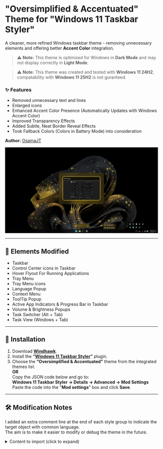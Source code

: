 # "Oversimplified & Accentuated" Theme for "Windows 11 Taskbar Styler"

A cleaner, more refined Windows taskbar theme - removing unnecessary elements and offering better **Accent Color** integration.

> ⚠️ **Note:** This theme is optimized for Windows in **Dark Mode** and may not display correctly in **Light Mode**.

> ⚠️ **Note:** This theme was created and tested with **Windows 11 24H2**, compatability with **Windows 11 25H2** is not guranteed.

### ✨ Features
- Removed unnecessary text and lines
- Enlarged icons  
- Enhanced Accent Color Presence (Automatically Updates with Windows Accent Color)  
- Improved Transparency Effects
- Added Subtle, Neat Border Reveal Effects
- Took Fallback Colors (Colors in Battery Mode) into consideration

**Author:** [OsamaJT](https://github.com/OsamaHJT)

![Screenshot](Taskbar.png)

---

## 🎨 Elements Modified
- Taskbar
- Control Center icons in Taskbar
- Hover Flyout For Running Applications
- Tray Menu
- Tray Menu icons
- Language Popup
- Context Menu
- ToolTip Popup
- Active App Indicators & Progress Bar  in Taskbar
- Volume & Brightness Popups  
- Task Switcher (Alt + Tab)  
- Task View (Windows + Tab)
  
---

## 🧩 Installation

1. Download **[Windhawk](https://windhawk.net/)**.  
2. Install the **“[Windows 11 Taskbar Styler](https://windhawk.net/mods/windows-11-taskbar-styler)”** plugin.  
3. Choose the **“Oversimplified & Accentuated”** theme from the integrated themes list.  
   **OR**  
   Copy the JSON code below and go to:  
   **Windows 11 Taskbar Styler → Details → Advanced → Mod Settings**  
   Paste the code into the "**Mod settings**" box and click **Save**.


---

## 🛠️ Modification Notes

I added an extra comment line at the end of each style group to indicate the target object with common language.  
The aim is to make it easier to modify or debug the theme in the future.


<details>
<summary>Content to import (click to expand)</summary>

```json
{
"controlStyles[0].target": "MenuFlyoutPresenter",
"controlStyles[0].styles[0]": "Background:=$DarkAccent",
"controlStyles[0].styles[1]": "//Target= Context Menu",

"controlStyles[1].target": "ToolTip > ContentPresenter#LayoutRoot",
"controlStyles[1].styles[0]": "Background:=$DarkAccent",
"controlStyles[1].styles[1]": "BorderBrush:=$Reveal",
"controlStyles[1].styles[2]": "Shadow:=",
"controlStyles[1].styles[3]": "//Target= Tooltip Popup",

"controlStyles[2].target": "Taskbar.TaskbarFrame > Grid#RootGrid > Taskbar.TaskbarBackground > Grid > Rectangle#BackgroundFill",
"controlStyles[2].styles[0]": "Fill:=$Alt",
"controlStyles[2].styles[1]": "//Target= Taskbar",

"controlStyles[3].target": "Rectangle#BackgroundStroke",
"controlStyles[3].styles[0]": "Visibility=Collapsed",
"controlStyles[3].styles[1]": "//Target= Taskbar Upper Border",

"controlStyles[4].target": "SystemTray.OmniButton#ControlCenterButton > Grid > ContentPresenter#ContentPresenter > ItemsPresenter > StackPanel > ContentPresenter > SystemTray.IconView#SystemTrayIcon > Grid#ContainerGrid > Grid#ContentGrid > SystemTray.TextIconContent > Grid#ContainerGrid > SystemTray.AdaptiveTextBlock#Base > TextBlock#InnerTextBlock",
"controlStyles[4].styles[0]": "FontSize=22",
"controlStyles[4].styles[1]": "//Target= Taskbar > Control Center Taskbar icons",

"controlStyles[5].target": "Taskbar.TaskListLabeledButtonPanel@RunningIndicatorStates > Rectangle#RunningIndicator",
"controlStyles[5].styles[0]": "Fill@ActiveRunningIndicator:=$SolidAccent",
"controlStyles[5].styles[1]": "Height=4",
"controlStyles[5].styles[2]": "Width@ActiveRunningIndicator=25",
"controlStyles[5].styles[3]": "//Target= Taskbar > App Running Indicator",

"controlStyles[6].target": "Taskbar.TaskListButton > Taskbar.TaskListLabeledButtonPanel > Microsoft.UI.Xaml.Controls.ProgressBar#ProgressIndicator",
"controlStyles[6].styles[0]": "MinHeight=4",
"controlStyles[6].styles[1]": "Width=25",
"controlStyles[6].styles[2]": "//Target= Taskbar > App Progress Bar > Track Container",

"controlStyles[7].target": "Grid#LayoutRoot@CommonStates > Border#ProgressBarRoot > Border > Grid > Rectangle#DeterminateProgressBarIndicator",
"controlStyles[7].styles[0]": "Fill@Updating:= <SolidColorBrush Color=\"Green\" Opacity=\"1\" />",
"controlStyles[7].styles[1]": "Fill@Determinate:= <SolidColorBrush Color=\"Green\" Opacity=\"1\" />",
"controlStyles[7].styles[2]": "Fill@Paused:= <SolidColorBrush Color=\"Orange\" Opacity=\"1\" />",
"controlStyles[7].styles[3]": "Fill@Error:= <SolidColorBrush Color=\"Red\" Opacity=\"1\" />",
"controlStyles[7].styles[4]": "Fill@UpdatingError:= <SolidColorBrush Color=\"Red\" Opacity=\"1\" />",
"controlStyles[7].styles[5]": "//Target= Taskbar > App Progress Bar > Fill Track",

"controlStyles[8].target": "Rectangle#ProgressBarTrack",
"controlStyles[8].styles[0]": "Fill=Transparent",
"controlStyles[8].styles[1]": "//Target= Taskbar > App Progress Bar > Empty Track",

"controlStyles[9].target": "Canvas#HoverFlyoutCanvas > Grid#HoverFlyoutGrid > Border#HoverFlyoutBackground",
"controlStyles[9].styles[0]": "BorderBrush=Transparent",
"controlStyles[9].styles[1]": "Shadow:=",
"controlStyles[9].styles[2]": "//Target= Taskbar > Taskbar App  > HoverFlyout Background Container",

"controlStyles[10].target": "Taskbar.TaskbarBackground#HoverFlyoutBackgroundControl > Grid > Windows.UI.Xaml.Shapes.Rectangle#BackgroundFill",
"controlStyles[10].styles[0]": "Fill:=$DarkAccent",
"controlStyles[10].styles[1]": "//Target= Taskbar > Taskbar App  > HoverFlyout Background",

"controlStyles[11].target": "Grid#OverflowRootGrid",
"controlStyles[11].styles[0]": "Padding:=",
"controlStyles[11].styles[1]": "//Target= System Tray Menu Container",

"controlStyles[12].target": "Border#OverflowFlyoutBackgroundBorder",
"controlStyles[12].styles[0]": "Background:=$Alt",
"controlStyles[12].styles[1]": "Shadow:=",
"controlStyles[12].styles[2]": "BorderThickness:=",
"controlStyles[12].styles[3]": "//Target= System Tray Menu",

"controlStyles[13].target": "SystemTray.ImageIconContent > Windows.UI.Xaml.Controls.Grid#ContainerGrid > Windows.UI.Xaml.Controls.Image",
"controlStyles[13].styles[0]": "Height=20",
"controlStyles[13].styles[1]": "Width=20",
"controlStyles[13].styles[2]": "//Target= System Tray icons",

"controlStyles[14].target": "WindowsInternal.ComposableShell.Experiences.TextInput.Common.InputSwitcher > ContentControl > ContentPresenter > Grid",
"controlStyles[14].styles[0]": "Background:=$DarkAccent",
"controlStyles[14].styles[1]": "BorderBrush=Transparent",
"controlStyles[14].styles[2]": "Shadow:=",
"controlStyles[14].styles[3]": "//Target= Language Popup",

"controlStyles[15].target": "WindowsInternal.ComposableShell.Experiences.TextInput.Common.InputSwitcher > ContentControl > ContentPresenter > Grid > Grid#OverlayPanel",
"controlStyles[15].styles[0]": "Background=Transparent",
"controlStyles[15].styles[1]": "BorderBrush=Transparent",
"controlStyles[15].styles[2]": "//Target= Language Popup Overlay Layer",

"controlStyles[16].target": "Grid > HyperlinkButton#Footer",
"controlStyles[16].styles[0]": "HorizontalContentAlignment = 1",
"controlStyles[16].styles[1]": "//Target= Language Popup > Footer",

"controlStyles[17].target": "Grid#ConfirmatorMainGrid",
"controlStyles[17].styles[0]": "Background:=$DarkAccent",
"controlStyles[17].styles[1]": "BorderBrush=Transparent",
"controlStyles[17].styles[2]": "CornerRadius=15",
"controlStyles[17].styles[3]": "Margin=0,0,0,5",
"controlStyles[17].styles[4]": "Padding=4,0,0,0",
"controlStyles[17].styles[5]": "Shadow:=",
"controlStyles[17].styles[6]": "//Target= Volume & Brightness Popups > Plate",

"controlStyles[18].target": "Grid#BrightnessConfirmator",
"controlStyles[18].styles[0]": "Padding=6,0,16,0",
"controlStyles[18].styles[1]": "//Target= Brigtness Popup Container",

"controlStyles[19].target": "Microsoft.UI.Xaml.Controls.AnimatedIcon#BrightnessIcon",
"controlStyles[19].styles[0]": "Height=30",
"controlStyles[19].styles[1]": "Width=30",
"controlStyles[19].styles[2]": "Margin=0,-1,12,0",
"controlStyles[19].styles[3]": "//Target= Brigtness Popup > Brightness icon",

"controlStyles[20].target": "Microsoft.UI.Xaml.Controls.AnimatedIcon#VolumeIcon",
"controlStyles[20].styles[0]": "Height=30",
"controlStyles[20].styles[1]": "Width=30",
"controlStyles[20].styles[2]": "//Target= Volume Popup > Volume icon",

"controlStyles[21].target": "TextBlock#volumeLevelText",
"controlStyles[21].styles[0]": "FontSize=15",
"controlStyles[21].styles[1]": "//Target= Volume Popup > Volume Degree Text",

"controlStyles[22].target": "Rectangle#HorizontalDecreaseRect",
"controlStyles[22].styles[0]": "Height=6",
"controlStyles[22].styles[1]": "//Target= Volume & Brightness Popups > Track Container",

"controlStyles[23].target": "Rectangle#HorizontalTrackRect",
"controlStyles[23].styles[0]": "Fill=Transparent",
"controlStyles[23].styles[1]": "Height=6",
"controlStyles[23].styles[2]": "//Target= Volume & Brightness Popups > Empty Track",

"controlStyles[24].target": "Grid#HorizontalTemplate > Rectangle#HorizontalDecreaseRect",
"controlStyles[24].styles[0]": "Fill:= <AcrylicBrush TintColor=\"{ThemeResource SystemAccentColor}\" TintOpacity=\"1\" TintLuminosityOpacity=\"1\" FallbackColor=\"{ThemeResource SystemAccentColorDark2}\" />",
"controlStyles[24].styles[1]": "//Target= Volume & Brightness Popups > Fill Track",

"controlStyles[25].target": "Grid#ModalRootGrid > Border#BackgroundElement",
"controlStyles[25].styles[0]": "Background:=$DarkAccent",
"controlStyles[25].styles[1]": "BorderBrush=Transparent",
"controlStyles[25].styles[2]": "CornerRadius=20",
"controlStyles[25].styles[3]": "Shadow:=",
"controlStyles[25].styles[4]": "//Target= Alt+Tab Window Background",

"controlStyles[26].target": "Border#BackgroundDimmingLayer",
"controlStyles[26].styles[0]": "Background:= <WindhawkBlur BlurAmount=\"30\" TintColor=\"#00000080\" />",
"controlStyles[26].styles[1]": "//Target= Task View Background (Windows+Tab)",

"controlStyles[27].target": "Border#VirtualDesktopBarBackground",
"controlStyles[27].styles[0]": "Background:= <SolidColorBrush Color=\"{ThemeResource SystemAccentColorDark1}\" Opacity=\"0.4\" />",
"controlStyles[27].styles[1]": "BorderBrush=Transparent",
"controlStyles[27].styles[2]": "//Target= Task View (Windows+Tab) > Virtual Desktops Plate ",

"styleConstants[0]": "Alt= <AcrylicBrush TintColor=\"{ThemeResource SystemAltHighColor}\" TintOpacity=\"0.6\" TintLuminosityOpacity=\"0.6\" FallbackColor=\"{ThemeResource SystemAltHighColor}\" />",
"styleConstants[1]": "Accent = <AcrylicBrush TintColor=\"{ThemeResource SystemAccentColor}\" TintOpacity=\"0.6\" TintLuminosityOpacity=\"0.6\" FallbackColor=\"{ThemeResource SystemAccentColor}\" />",
"styleConstants[2]": "DarkAccent = <AcrylicBrush TintColor=\"{ThemeResource SystemAccentColorDark1}\" TintOpacity=\"0.6\" TintLuminosityOpacity=\"0.3\" FallbackColor=\"{ThemeResource SystemAccentColorDark1}\" />",
"styleConstants[3]": "SolidAccent = <SolidColorBrush Color=\"{ThemeResource SystemAccentColor}\" Opacity=\"1\" />",
"styleConstants[4]": "Reveal= <RevealBorderBrush Color=\"Transparent\" TargetTheme=\"1\" Opacity=\"1\" />"
}
```
